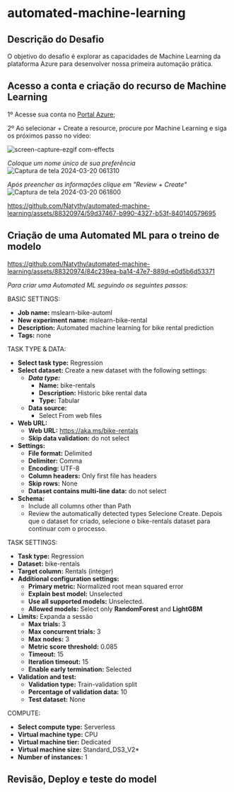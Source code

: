 # automated-machine-learning

## Descrição do Desafio

O objetivo do desafio é explorar as capacidades de Machine Learning da plataforma Azure para desenvolver nossa primeira automação prática.

## Acesso a conta e criação do recurso de Machine Learning
1º Acesse sua conta no [Portal Azure](https://portal.azure.com);  

2º Ao selecionar + Create a resource, procure por Machine Learning e siga os próximos passo no vídeo:  

![screen-capture-ezgif com-effects](https://github.com/Natythy/automated-machine-learning/assets/88320974/8fb85d01-2966-4a4e-a266-29276b684cc4)

*Coloque um nome único de sua preferência*![Captura de tela 2024-03-20 061310](https://github.com/Natythy/automated-machine-learning/assets/88320974/940f9789-e41a-47dd-9d0b-324ec579ab36)  

*Após preencher as informações clique em "Review + Create"* ![Captura de tela 2024-03-20 061800](https://github.com/Natythy/automated-machine-learning/assets/88320974/b39ebd6c-1a10-40d5-9fe3-e12e2b3ac40b)

https://github.com/Natythy/automated-machine-learning/assets/88320974/59d37467-b990-4327-b53f-840140579695  

## Criação de uma Automated ML para o treino de modelo  


https://github.com/Natythy/automated-machine-learning/assets/88320974/84c239ea-ba14-47e7-889d-e0d5b6d53371

*Para criar uma Automated ML seguindo os seguintes passos:* 

BASIC SETTINGS:  

* **Job name:** mslearn-bike-automl  
* **New experiment name:** mslearn-bike-rental  
* **Description:** Automated machine learning for bike rental prediction  
* **Tags:** none  

TASK TYPE & DATA:  

* **Select task type:** Regression  
* **Select dataset:** Create a new dataset with the following settings:  
  * ***Data type:***
    * **Name:** bike-rentals
    * **Description:** Historic bike rental data
    * **Type:** Tabular
  * **Data source:**
    * Select From web files
 * **Web URL:**
    * **Web URL:** https://aka.ms/bike-rentals
    * **Skip data validation:** do not select
  * **Settings:**
    * **File format:** Delimited
    * **Delimiter:** Comma
    * **Encoding:** UTF-8
    * **Column headers:** Only first file has headers
    * **Skip rows:** None
    * **Dataset contains multi-line data:** do not select
  * **Schema:**
    * Include all columns other than Path
    * Review the automatically detected types
Selecione Create. Depois que o dataset for criado, selecione o bike-rentals dataset para continuar com o processo.

TASK SETTINGS:  

* **Task type:** Regression
* **Dataset:** bike-rentals
* **Target column:**  Rentals (integer)
* **Additional configuration settings:**
  * **Primary metric:** Normalized root mean squared error
  * **Explain best model:** Unselected
  * **Use all supported models:** Unselected.
  * **Allowed models:** Select only **RandomForest** and **LightGBM** 
* **Limits:** Expanda a sessão
  * **Max trials:** 3
  * **Max concurrent trials:** 3
  * **Max nodes:** 3
  * **Metric score threshold:** 0.085 
  * **Timeout:** 15
  * **Iteration timeout:** 15
  * **Enable early termination:** Selected
* **Validation and test:**
  * **Validation type:** Train-validation split
  * **Percentage of validation data:** 10
  * **Test dataset:** None  

COMPUTE:

* **Select compute type:** Serverless
* **Virtual machine type:** CPU
* **Virtual machine tier:** Dedicated
* **Virtual machine size:** Standard_DS3_V2*
* **Number of instances:** 1  

## Revisão, Deploy e teste do model  




